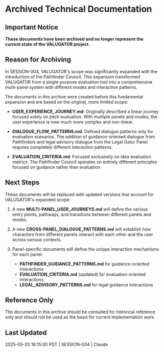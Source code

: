 # Archived Technical Documentation

## Important Notice
**These documents have been archived and no longer represent the current state of the VALUGATOR project.**

## Reason for Archiving
In SESSION-004, VALUGATOR's scope was significantly expanded with the introduction of the Pathfinder Council. This expansion transformed VALUGATOR from a single-purpose evaluation tool into a comprehensive multi-panel system with different modes and interaction patterns.

The documents in this archive were created before this fundamental expansion and are based on the original, more limited scope:

- **USER_EXPERIENCE_JOURNEY.md**: Originally described a linear journey focused solely on pitch evaluation. With multiple panels and modes, the user experience is now much more complex and non-linear.

- **DIALOGUE_FLOW_PATTERNS.md**: Defined dialogue patterns only for evaluation scenarios. The addition of guidance-oriented dialogue from Pathfinders and legal advisory dialogue from the Legal Gator Panel requires completely different interaction patterns.

- **EVALUATION_CRITERIA.md**: Focused exclusively on idea evaluation metrics. The Pathfinder Council operates on entirely different principles focused on guidance rather than evaluation.

## Next Steps
These documents will be replaced with updated versions that account for VALUGATOR's expanded scope:

1. A new **MULTI-PANEL_USER_JOURNEYS.md** will define the various entry points, pathways, and transitions between different panels and modes.

2. A new **CROSS-PANEL_DIALOGUE_PATTERNS.md** will establish how characters from different panels interact with each other and the user across various contexts.

3. Panel-specific documents will define the unique interaction mechanisms for each panel:
   - **PATHFINDER_GUIDANCE_PATTERNS.md** for guidance-oriented interactions
   - **EVALUATION_CRITERIA.md** (updated) for evaluation-oriented interactions
   - **LEGAL_ADVISORY_PATTERNS.md** for legal guidance interactions

## Reference Only
The documents in this archive should be consulted for historical reference only and should not be used as the basis for current implementation work.

## Last Updated
2025-05-20 16:15:00 PDT | SESSION-004 | Claude